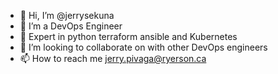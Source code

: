 - 👋 Hi, I’m @jerrysekuna
- 👀 I’m a DevOps Engineer
- 🌱 Expert in python terraform ansible and Kubernetes
- 💞️ I’m looking to collaborate on with other DevOps engineers
- 📫 How to reach me jerry.pivaga@ryerson.ca

<!---
jerrysekuna/jerrysekuna is a ✨ special ✨ repository because its `README.md` (this file) appears on your GitHub profile.
You can click the Preview link to take a look at your changes.
--->
